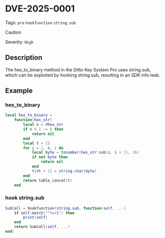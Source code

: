 # DVE-2025-0001
Tags: `pro` `hookfunction` `string.sub`
> [!CAUTION]
> Severity: `High`
## Description
The hex_to_binary method in the Ditto Key System Pro uses string.sub, which can be exploited by hooking string.sub, resulting in an SDK info leak.
## Example
### hex_to_binary
```lua
local hex_to_binary =
    function(hex_str)
        local n = #hex_str
        if n % 2 ~= 0 then
            return nil
        end
        local t = {}
        for i = 1, n, 2 do
            local byte = tonumber(hex_str:sub(i, i + 1), 16)
            if not byte then
                return nil
            end
            t[#t + 1] = string.char(byte)
        end
        return table_concat(t)
    end
```
### hook string.sub
```lua
SubCall = hookfunction(string.sub, function(self, ...)
    if self:match("^%x+$") then
        print(self)
    end
    return SubCall(self, ...)
end)
```